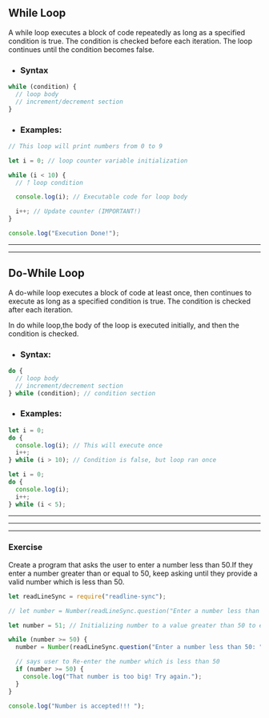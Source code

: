 ## While Loop

A while loop executes a block of code repeatedly as long as a specified condition is true. The condition is checked before each iteration.
The loop continues until the condition becomes false.

- ### Syntax

```js
while (condition) {
  // loop body
  // increment/decrement section
}
```

- ### Examples:

```js
// This loop will print numbers from 0 to 9

let i = 0; // loop counter variable initialization

while (i < 10) {
  // ￪ loop condition

  console.log(i); // Executable code for loop body

  i++; // Update counter (IMPORTANT!)
}

console.log("Execution Done!");
```

---

---

## Do-While Loop

A do-while loop executes a block of code at least once, then continues to execute as long as a specified condition is true. The condition is checked after each iteration.

In do while loop,the body of the loop is executed initially, and then the condition is checked.

- ### Syntax:

```js
do {
  // loop body
  // increment/decrement section
} while (condition); // condition section
```

- ### Examples:

```js
let i = 0;
do {
  console.log(i); // This will execute once
  i++;
} while (i > 10); // Condition is false, but loop ran once
```

```js
let i = 0;
do {
  console.log(i);
  i++;
} while (i < 5);
```

---

---

---

### Exercise

Create a program that asks the user to enter a number less than 50.If they enter a number greater than or equal to 50, keep asking until they provide a valid number which is less than 50.

```js
let readLineSync = require("readline-sync");

// let number = Number(readLineSync.question("Enter a number less than 50: "));

let number = 51; // Initializing number to a value greater than 50 to enter the loop

while (number >= 50) {
  number = Number(readLineSync.question("Enter a number less than 50: "));

  // says user to Re-enter the number which is less than 50
  if (number >= 50) {
    console.log("That number is too big! Try again.");
  }
}

console.log("Number is accepted!!! ");
```
